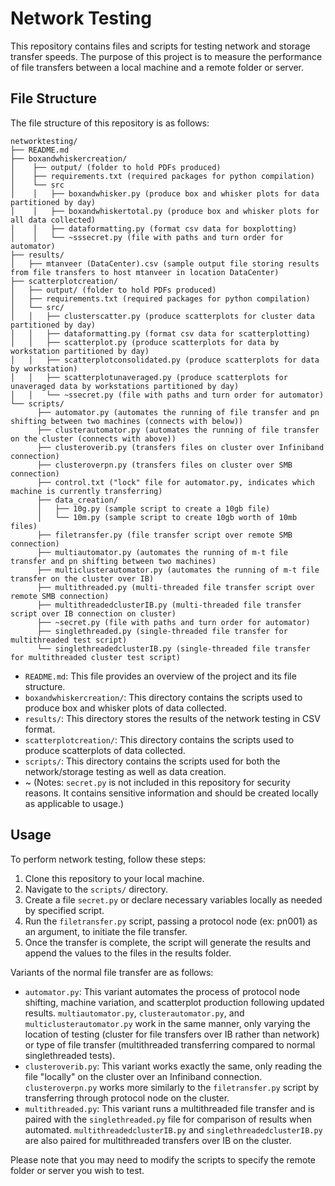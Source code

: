 # Network Testing

This repository contains files and scripts for testing network and storage transfer speeds. The purpose of this project is to measure the performance of file transfers between a local machine and a remote folder or server.

## File Structure

The file structure of this repository is as follows:

```plaintext
networktesting/
├── README.md
├── boxandwhiskercreation/
│    ├── output/ (folder to hold PDFs produced)
│    ├── requirements.txt (required packages for python compilation)
│    └── src
│    │   ├── boxandwhisker.py (produce box and whisker plots for data partitioned by day)
│    │   ├── boxandwhiskertotal.py (produce box and whisker plots for all data collected)
│    │   ├── dataformatting.py (format csv data for boxplotting)
│    │   └── ~sssecret.py (file with paths and turn order for automator)
├── results/
│   ├── mtanveer (DataCenter).csv (sample output file storing results from file transfers to host mtanveer in location DataCenter)
├── scatterplotcreation/
│   ├── output/ (folder to hold PDFs produced)
│   ├── requirements.txt (required packages for python compilation)
│   └── src/
│   │   ├── clusterscatter.py (produce scatterplots for cluster data partitioned by day)
│   │   ├── dataformatting.py (format csv data for scatterplotting)
│   │   ├── scatterplot.py (produce scatterplots for data by workstation partitioned by day)
│   │   ├── scatterplotconsolidated.py (produce scatterplots for data by workstation)
│   │   ├── scatterplotunaveraged.py (produce scatterplots for unaveraged data by workstations partitioned by day)
│   │   └── ~ssecret.py (file with paths and turn order for automator)
└── scripts/
      ├── automator.py (automates the running of file transfer and pn shifting between two machines (connects with below))
      ├── clusterautomator.py (automates the running of file transfer on the cluster (connects with above))
      ├── clusteroverib.py (transfers files on cluster over Infiniband connection)
      ├── clusteroverpn.py (transfers files on cluster over SMB connection)
      ├── control.txt ("lock" file for automator.py, indicates which machine is currently transferring)
      ├── data_creation/
      │   ├── 10g.py (sample script to create a 10gb file)
      │   └── 10m.py (sample script to create 10gb worth of 10mb files)
      ├── filetransfer.py (file transfer script over remote SMB connection)      
      ├── multiautomator.py (automates the running of m-t file transfer and pn shifting between two machines)    
      ├── multiclusterautomator.py (automates the running of m-t file transfer on the cluster over IB)   
      ├── multithreaded.py (multi-threaded file transfer script over remote SMB connection)    
      ├── multithreadedclusterIB.py (multi-threaded file transfer script over IB connection on cluster)          
      ├── ~secret.py (file with paths and turn order for automator)
      ├── singlethreaded.py (single-threaded file transfer for multithreaded test script)
      └── singlethreadedclusterIB.py (single-threaded file transfer for multithreaded cluster test script)
```

- `README.md`: This file provides an overview of the project and its file structure.
- `boxandwhiskercreation/`: This directory contains the scripts used to produce box and whisker plots of data collected.
- `results/`: This directory stores the results of the network testing in CSV format.
- `scatterplotcreation/`: This directory contains the scripts used to produce scatterplots of data collected.
- `scripts/`: This directory contains the scripts used for both the network/storage testing as well as data creation.
- ~ (Notes: `secret.py` is not included in this repository for security reasons. It contains sensitive information and should be created locally as applicable to usage.)

## Usage

To perform network testing, follow these steps:

1. Clone this repository to your local machine.
2. Navigate to the `scripts/` directory.
3. Create a file `secret.py` or declare necessary variables locally as needed by specified script.
4. Run the `filetransfer.py` script, passing a protocol node (ex: pn001) as an argument, to initiate the file transfer.
5. Once the transfer is complete, the script will generate the results and append the values to the files in the results folder.

Variants of the normal file transfer are as follows:

- `automator.py`: This variant automates the process of protocol node shifting, machine variation, and scatterplot production following updated results. `multiautomator.py`, `clusterautomator.py`, and `multiclusterautomator.py` work in the same manner, only varying the location of testing (cluster for file transfers over IB rather than network) or type of file transfer (multithreaded transferring compared to normal singlethreaded tests).
- `clusteroverib.py`: This variant works exactly the same, only reading the file "locally" on the cluster over an Infiniband connection. `clusteroverpn.py` works more similarly to the `filetransfer.py` script by transferring through protocol node on the cluster.
- `multithreaded.py`: This variant runs a multithreaded file transfer and is paired with the `singlethreaded.py` file for comparison of results when automated. `multithreadedclusterIB.py` and `singlethreadedclusterIB.py` are also paired for multithreaded transfers over IB on the cluster.

Please note that you may need to modify the scripts to specify the remote folder or server you wish to test.
